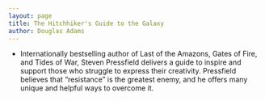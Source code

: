 ```yaml
---
layout: page
title: The Hitchhiker's Guide to the Galaxy
author: Douglas Adams
--- 
```



- Internationally bestselling author of Last of the Amazons, Gates of Fire, and Tides of War, Steven Pressfield delivers a guide to inspire and support those who struggle to express their creativity. Pressfield believes that “resistance” is the greatest enemy, and he offers many unique and helpful ways to overcome it.